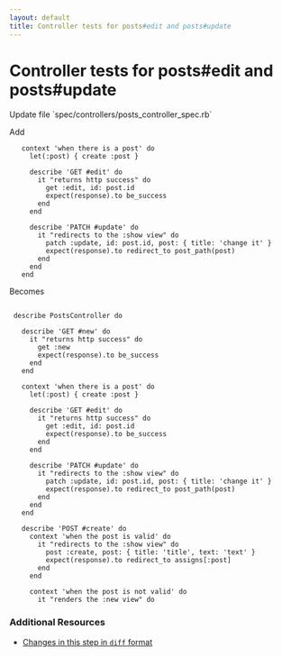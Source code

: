 ```yaml
---
layout: default
title: Controller tests for posts#edit and posts#update
---
```


<h1 id="main">Controller tests for posts#edit and posts#update</h1>
Update file `spec/controllers/posts_controller_spec.rb`

Add
<pre><code>   context &#39;when there is a post&#39; do
     let(:post) { create :post }
&nbsp;
     describe &#39;GET #edit&#39; do
       it &quot;returns http success&quot; do
         get :edit, id: post.id
         expect(response).to be_success
       end
     end
&nbsp;
     describe &#39;PATCH #update&#39; do
       it &quot;redirects to the :show view&quot; do
         patch :update, id: post.id, post: { title: &#39;change it&#39; }
         expect(response).to redirect_to post_path(post)
       end
     end
   end</code></pre>


Becomes
<pre><code>&nbsp;
 describe PostsController do
&nbsp;
   describe &#39;GET #new&#39; do
     it &quot;returns http success&quot; do
       get :new
       expect(response).to be_success
     end
   end
&nbsp;
   context &#39;when there is a post&#39; do
     let(:post) { create :post }
&nbsp;
     describe &#39;GET #edit&#39; do
       it &quot;returns http success&quot; do
         get :edit, id: post.id
         expect(response).to be_success
       end
     end
&nbsp;
     describe &#39;PATCH #update&#39; do
       it &quot;redirects to the :show view&quot; do
         patch :update, id: post.id, post: { title: &#39;change it&#39; }
         expect(response).to redirect_to post_path(post)
       end
     end
   end
&nbsp;
   describe &#39;POST #create&#39; do
     context &#39;when the post is valid&#39; do
       it &quot;redirects to the :show view&quot; do
         post :create, post: { title: &#39;title&#39;, text: &#39;text&#39; }
         expect(response).to redirect_to assigns[:post]
       end
     end
&nbsp;
     context &#39;when the post is not valid&#39; do
       it &quot;renders the :new view&quot; do
</code></pre>



### Additional Resources

* [Changes in this step in `diff` format](https://github.com/software-academy/rails_getting_started_bdd/commit/dfdbd259c773c2cf72897bf46ad8a96d3ad548ea)

